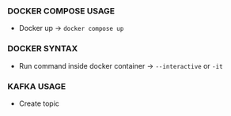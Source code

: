 ### DOCKER COMPOSE USAGE

- Docker up -> `docker compose up`

### DOCKER SYNTAX

- Run command inside docker container -> `--interactive` or `-it`

### KAFKA USAGE

- Create topic <TEMPLATE> -> `docker exec -it <DOCKER_NAME> kafka-console-producer.sh --broker-list kafka:<PORT> --topic <TOPIC_NAME>`

- Create topic <SAMPLE> -> `docker exec -it kafka-docker-compose-kafka-1 kafka-console-producer.sh --broker-list kafka:9092 --topic test`

- Open a bash consumer of topic <TEMPLATE> -> `docker exec -it <DOCKER_NAME> kafka-console-consumer.sh --bootstrap-server kafka:<PORT> --topic <topic-name> --from-beginning`

- Open a bash consumer of topic <SAMPLE> ->  `docker exec -it kafka-docker-compose-kafka-1 kafka-console-consumer.sh --bootstrap-server kafka:9092 --topic test --from-beginning`

### USAGE PROJECT

- Run `node index.js`

### RESOURCE

[bitnami/kafka](https://hub.docker.com/r/bitnami/kafka/)